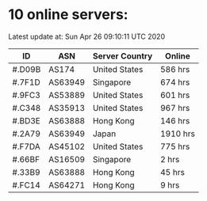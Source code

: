 # 10 online servers:

Latest update at: Sun Apr 26 09:10:11 UTC 2020

| ID | ASN | Server Country | Online |
| -- | --- | -------------- | ------ |
| #.D09B | AS174 | United States | 586 hrs |
| #.7F1D | AS63949 | Singapore | 674 hrs |
| #.9FC3 | AS53889 | United States | 601 hrs |
| #.C348 | AS35913 | United States | 967 hrs |
| #.BD3E | AS63888 | Hong Kong | 146 hrs |
| #.2A79 | AS63949 | Japan | 1910 hrs |
| #.F7DA | AS45102 | United States | 775 hrs |
| #.66BF | AS16509 | Singapore | 2 hrs |
| #.33B9 | AS63888 | Hong Kong | 45 hrs |
| #.FC14 | AS64271 | Hong Kong | 9 hrs |

